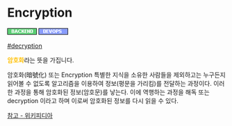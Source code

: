 # Encryption

![Backend](../../2TAT1C/Label_Backend.png)
![Devops](../../2TAT1C/Label_Devops.png)

<a href="https://www.google.com/search?sxsrf=ALeKk02-NnDvRyGyDne4I7ASjTyMMH65PQ%3A1604562644616&ei=1K6jX5WGJdDZhwPPlpOYCQ&q=decryption%EB%9E%80&oq=decryption%EB%9E%80&gs_lcp=CgZwc3ktYWIQAzIECCMQJzIHCAAQyQMQQzIECAAQQzIECAAQQzIFCAAQywEyBQgAEMsBMgUIABDLATIFCAAQywEyBQgAEMsBMgUIABDLAToECAAQR1DBDVjPGWC6GmgAcAN4AIABlQKIAbsFkgEFMC4xLjKYAQCgAQGqAQdnd3Mtd2l6yAEIwAEB&sclient=psy-ab&ved=0ahUKEwiVwM7T9ersAhXQ7GEKHU_LBJMQ4dUDCA0&uact=5">#decryption</a>

<span style="color:#FFBF00; font-weight:bold;">암호화</span>라는 뜻을 가집니다.

암호화(暗號化) 또는 Encryption 특별한 지식을 소유한 사람들을 제외하고는 누구든지 읽어볼 수 없도록 알고리즘을 이용하여 정보(평문을 가리킴)를 전달하는 과정이다. 이러한 과정을 통해 암호화된 정보(암호문)를 낳는다. 이에 역행하는 과정을 해독 또는 decryption 이라고 하며 이로써 암호화된 정보를 다시 읽을 수 있다.

<a href="https://ko.wikipedia.org/wiki/%EC%95%94%ED%98%B8%ED%99%94">참고 - 위키피디아</a>

